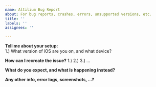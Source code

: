```yaml
---
name: Altilium Bug Report
about: For bug reports, crashes, errors, unsupported versions, etc.
title: ''
labels: ''
assignees: ''

---
```


**Tell me about your setup:**  
1.) What version of iOS are you on, and what device?

**How can I recreate the issue?**
1.) 
2.) 
3.) 
...

**What do you expect, and what is happening instead?**


**Any other info, error logs, screenshots, ...?**

